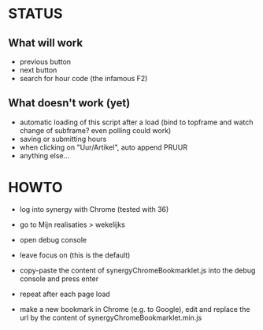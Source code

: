 # STATUS

## What will work

* previous button
* next button
* search for hour code (the infamous F2)

## What doesn't work (yet)

* automatic loading of this script after a load (bind to topframe and watch change of subframe? even polling could work)
* saving or submitting hours
* when clicking on "Uur/Artikel", auto append PRUUR
* anything else...

# HOWTO

* log into synergy with Chrome (tested with 36)
* go to Mijn realisaties > wekelijks
* open debug console
* leave focus on <top frame> (this is the default)
* copy-paste the content of synergyChromeBookmarklet.js into the debug console and press enter
* repeat after each page load

* make a new bookmark in Chrome (e.g. to Google), edit and replace the url by the content of synergyChromeBookmarklet.min.js